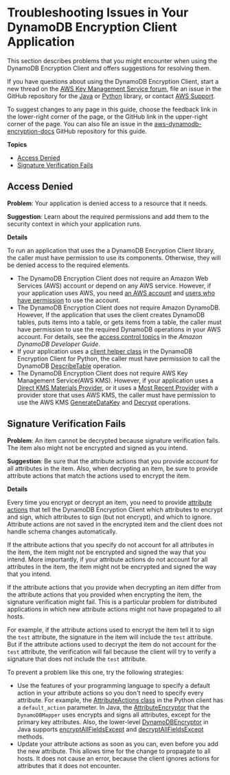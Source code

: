 # Troubleshooting Issues in Your DynamoDB Encryption Client Application<a name="troubleshooting"></a>

This section describes problems that you might encounter when using the DynamoDB Encryption Client and offers suggestions for resolving them\.

If you have questions about using the DynamoDB Encryption Client, start a new thread on the [AWS Key Management Service forum](https://forums.aws.amazon.com/forum.jspa?forumID=182), file an issue in the GitHub repository for the [Java](https://github.com/awslabs/aws-dynamodb-encryption-java/) or [Python](https://github.com/awslabs/aws-dynamodb-encryption-python/) library, or contact [AWS Support](https://console.aws.amazon.com/support/home)\.

To suggest changes to any page in this guide, choose the feedback link in the lower\-right corner of the page, or the GitHub link in the upper\-right corner of the page\. You can also file an issue in the [aws\-dynamodb\-encryption\-docs](https://github.com/awsdocs/aws-dynamodb-encryption-docs) GitHub repository for this guide\.

**Topics**
+ [Access Denied](#kms-permissions)
+ [Signature Verification Fails](#change-data-model)

## Access Denied<a name="kms-permissions"></a>

**Problem**: Your application is denied access to a resource that it needs\.

**Suggestion**: Learn about the required permissions and add them to the security context in which your application runs\.

**Details**

To run an application that uses the a DynamoDB Encryption Client library, the caller must have permission to use its components\. Otherwise, they will be denied access to the required elements\. 
+ The DynamoDB Encryption Client does not require an Amazon Web Services \(AWS\) account or depend on any AWS service\. However, if your application uses AWS, you need [an AWS account](https://aws.amazon.com/premiumsupport/knowledge-center/create-and-activate-aws-account/) and [users who have permission](http://docs.aws.amazon.com/IAM/latest/UserGuide/getting-started_create-admin-group.html) to use the account\.
+ The DynamoDB Encryption Client does not require Amazon DynamoDB\. However, If the application that uses the client creates DynamoDB tables, puts items into a table, or gets items from a table, the caller must have permission to use the required DynamoDB operations in your AWS account\. For details, see the [access control topics](http://docs.aws.amazon.com/amazondynamodb/latest/developerguide//access-control-overview.html) in the *Amazon DynamoDB Developer Guide*\.
+ If your application uses a [client helper class](python-using.md#python-helpers) in the DynamoDB Encryption Client for Python, the caller must have permission to call the DynamoDB [DescribeTable](http://docs.aws.amazon.com/amazondynamodb/latest/APIReference/API_DescribeTable.html) operation\.
+ The DynamoDB Encryption Client does not require AWS Key Management Service\(AWS KMS\)\. However, if your application uses a [Direct KMS Materials Provider](direct-kms-provider.md), or it uses a [Most Recent Provider](most-recent-provider.md) with a provider store that uses AWS KMS, the caller must have permission to use the AWS KMS [GenerateDataKey](http://docs.aws.amazon.com/kms/latest/APIReference/API_GenerateDataKey.html) and [Decrypt](http://docs.aws.amazon.com/kms/latest/APIReference/API_Decrypt.html) operations\.

## Signature Verification Fails<a name="change-data-model"></a>

**Problem**: An item cannot be decrypted because signature verification fails\. The item also might not be encrypted and signed as you intend\.

**Suggestion**: Be sure that the attribute actions that you provide account for all attributes in the item\. Also, when decrypting an item, be sure to provide attribute actions that match the actions used to encrypt the item\.

**Details**

Every time you encrypt or decrypt an item, you need to provide [attribute actions](concepts.md#attribute-actions) that tell the DynamoDB Encryption Client which attributes to encrypt and sign, which attributes to sign \(but not encrypt\), and which to ignore\. Attribute actions are not saved in the encrypted item and the client does not handle schema changes automatically\.

If the attribute actions that you specify do not account for all attributes in the item, the item might not be encrypted and signed the way that you intend\. More importantly, if your attribute actions do not account for all attributes in the item, the item might not be encrypted and signed the way that you intend\. 

If the attribute actions that you provide when decrypting an item differ from the attribute actions that you provided when encrypting the item, the signature verification might fail\. This is a particular problem for distributed applications in which new attribute actions might not have propagated to all hosts\.

For example, if the attribute actions used to encrypt the item tell it to sign the `test` attribute, the signature in the item will include the `test` attribute\. But if the attribute actions used to decrypt the item do not account for the `test` attribute, the verification will fail because the client will try to verify a signature that does not include the `test` attribute\.

To prevent a problem like this one, try the following strategies:
+ Use the features of your programming language to specify a default action in your attribute actions so you don't need to specify every attribute\. For example, the [AttributeActions class](python-using.md#python-attribute-actions) in the Python client has a `default_action` parameter\. In Java, the [AttributeEncryptor](java-using.md#attribute-encryptor) that the `DynamoDBMapper` uses encrypts and signs all attributes, except for the primary key attributes\. Also, the lower\-level [DynamoDBEncryptor](https://awslabs.github.io/aws-dynamodb-encryption-java/javadoc/com/amazonaws/services/dynamodbv2/datamodeling/encryption/DynamoDBEncryptor.html) in Java supports [encryptAllFieldsExcept](https://awslabs.github.io/aws-dynamodb-encryption-java/javadoc/com/amazonaws/services/dynamodbv2/datamodeling/encryption/DynamoDBEncryptor.html#encryptAllFieldsExcept-java.util.Map-com.amazonaws.services.dynamodbv2.datamodeling.encryption.EncryptionContext-java.util.Collection-) and [decryptAllFieldsExcept](https://awslabs.github.io/aws-dynamodb-encryption-java/javadoc/com/amazonaws/services/dynamodbv2/datamodeling/encryption/DynamoDBEncryptor.html#decryptAllFieldsExcept-java.util.Map-com.amazonaws.services.dynamodbv2.datamodeling.encryption.EncryptionContext-java.util.Collection-) methods\.
+ Update your attribute actions as soon as you can, even before you add the new attribute\. This allows time for the change to propagate to all hosts\. It does not cause an error, because the client ignores actions for attributes that it does not encounter\.